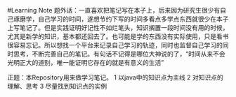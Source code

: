 #Learning Note
题外话：一直喜欢把笔记写在本子上，后来因为研究生很少有自己琢磨学，自己学习的时间，遂想节约下写的时间多看点多学点东西就很少在本子上写笔记了。但是实践证明好记性不如烂笔头，知识搁置一段时间没有用的时候，尤其是新学的知识，基本都还回去了。也可能是学的东西没有实际使用，只是看书很容易忘记。所以想找一个平台来记录自己学习的轨迹，同时也监督自己学习的同时思考，不断完善自己的笔记。有句话不记得是哪位大神说的了，“时间从来不会光明正大的道别，唯一能证明它存在的就是有意义的生活”

正题：本Repository用来做学习笔记。
1 以java中的知识点为主线
2 对知识点的理解、思考
3 尽量找到知识点的实例
